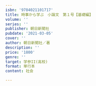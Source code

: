 ```yaml
---
isbn: '9784021101717'
title: 時事から学ぶ　小論文　第１号【基礎編】
volume: ''
series: ''
publisher: 朝日新聞社
pubdate: '2021-03-05'
cover: ''
author: 朝日新聞社／著
description: ''
price: '1800'
genre: ''
target: 学参II(高校)
format: 単行本
content: 社会

---
```

